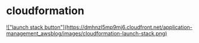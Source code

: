 # cloudformation

<a href="https://console.aws.amazon.com/cloudformation/home?region=us-east-1#/stacks/new?stackName=training&templateURL=https://raw.githubusercontent.com/shantanuo/cloudformation/master/updated/linux_training.tpl.txt">
!["launch stack button"](https://dmhnzl5mp9mj6.cloudfront.net/application-management_awsblog/images/cloudformation-launch-stack.png)
</a>

